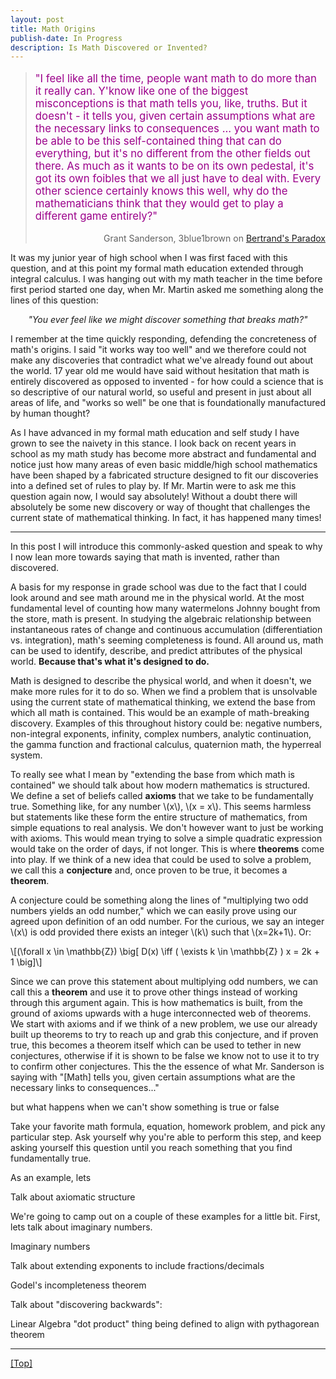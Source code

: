 ```yaml
---
layout: post
title: Math Origins
publish-date: In Progress
description: Is Math Discovered or Invented?
---
```


<blockquote>
    <p style="color: #9B008A; font-size: 1.2em;">
        "I feel like all the time, people want math to do more than it really can. Y'know like one of the biggest misconceptions is that math tells you, like, truths. But it doesn't - it tells you, given certain assumptions what are the necessary links to consequences ... you want math to be able to be this self-contained thing that can do everything, but it's no different from the other fields out there. As much as it wants to be on its own pedestal, it's got its own foibles that we all just have to deal with. Every other science certainly knows this well, why do the mathematicians think that they would get to play a different game entirely?"
    </p>
    <footer align="right">
        Grant Sanderson, 3blue1brown on <a href="https://www.youtube.com/watch?v=pJyKM-7IgAU?t=913">Bertrand's Paradox</a>
    </footer>
</blockquote>

It was my junior year of high school when I was first faced with this question, and at this point my formal math education extended through integral calculus. I was hanging out with my math teacher in the time before first period started one day, when Mr. Martin asked me something along the lines of this question:

<p style="text-align:center;"><em>"You ever feel like we might discover something that breaks math?"</em></p>

I remember at the time quickly responding, defending the concreteness of math's origins. I said "it works way too well" and we therefore could not make any discoveries that contradict what we've already found out about the world. 17 year old me would have said without hesitation that math is entirely discovered as opposed to invented - for how could a science that is so descriptive of our natural world, so useful and present in just about all areas of life, and "works so well" be one that is foundationally manufactured by human thought?

As I have advanced in my formal math education and self study I have grown to see the naivety in this stance. I look back on recent years in school as my math study has become more abstract and fundamental and notice just how many areas of even basic middle/high school mathematics have been shaped by a fabricated structure designed to fit our discoveries into a defined set of rules to play by. If Mr. Martin were to ask me this question again now, I would say absolutely! Without a doubt there will absolutely be some new discovery or way of thought that challenges the current state of mathematical thinking. In fact, it has happened many times!

-----

In this post I will introduce this commonly-asked question and speak to why I now lean more towards saying that math is invented, rather than discovered.

A basis for my response in grade school was due to the fact that I could look around and see math around me in the physical world. At the most fundamental level of counting how many watermelons Johnny bought from the store, math is present. In studying the algebraic relationship between instantaneous rates of change and continuous accumulation (differentiation vs. integration), math's seeming completeness is found. All around us, math can be used to identify, describe, and predict attributes of the physical world. **Because that's what it's designed to do.**

Math is designed to describe the physical world, and when it doesn't, we make more rules for it to do so. When we find a problem that is unsolvable using the current state of mathematical thinking, we extend the base from which all math is contained. This would be an example of math-breaking discovery. Examples of this throughout history could be: negative numbers, non-integral exponents, infinity, complex numbers, analytic continuation, the gamma function and fractional calculus, quaternion math, the hyperreal system.

To really see what I mean by "extending the base from which math is contained" we should talk about how modern mathematics is structured. We define a set of beliefs called **axioms** that we take to be fundamentally true. Something like, for any number \\(x\\), \\(x = x\\). This seems harmless but statements like these form the entire structure of mathematics, from simple equations to real analysis. We don't however want to just be working with axioms. This would mean trying to solve a simple quadratic expression would take on the order of days, if not longer. This is where **theorems** come into play. If we think of a new idea that could be used to solve a problem, we call this a **conjecture** and, once proven to be true, it becomes a **theorem**.

A conjecture could be something along the lines of "multiplying two odd numbers yields an odd number," which we can easily prove using our agreed upon definition of an odd number. For the curious, we say an integer \\(x\\) is odd provided there exists an integer \\(k\\) such that \\(x=2k+1\\). Or:

\\[(\forall x \in \mathbb{Z}) \big[ D(x) \iff ( \exists k \in \mathbb{Z} ) x = 2k + 1 \big]\\]

Since we can prove this statement about multiplying odd numbers, we can call this a **theorem** and use it to prove other things instead of working through this argument again. This is how mathematics is built, from the ground of axioms upwards with a huge interconnected web of theorems. We start with axioms and if we think of a new problem, we use our already built up theorems to try to reach up and grab this conjecture, and if proven true, this becomes a theorem itself which can be used to tether in new conjectures, otherwise if it is shown to be false we know not to use it to try to confirm other conjectures. This the the essence of what Mr. Sanderson is saying with "\[Math\] tells you, given certain assumptions what are the necessary links to consequences..."

but what happens when we can't show something is true or false

Take your favorite math formula, equation, homework problem, and pick any particular step. Ask yourself why you're able to perform this step, and keep asking yourself this question until you reach something that you find fundamentally true.

As an example, lets 

Talk about axiomatic structure

We're going to camp out on a couple of these examples for a little bit. First, lets talk about imaginary numbers.

Imaginary numbers

Talk about extending exponents to include fractions/decimals

Godel's incompleteness theorem

Talk about "discovering backwards":

Linear Algebra "dot product" thing being defined to align with pythagorean theorem

-----

[\[Top\]](#)
